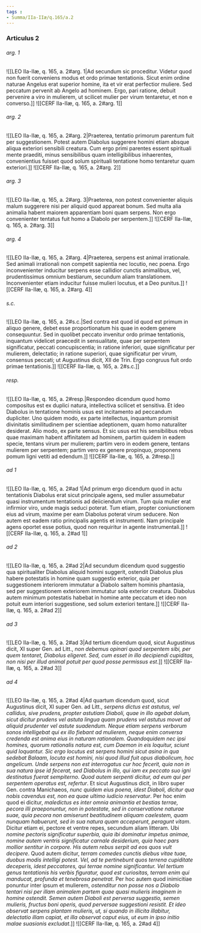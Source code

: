 ```yaml
---
tags : 
- Summa/IIa-IIæ/q.165/a.2
---
```


### Articulus 2

###### arg. 1
![[LEO IIa-IIæ, q. 165, a. 2#arg. 1|Ad secundum sic proceditur. Videtur quod non fuerit conveniens modus et ordo primae tentationis. Sicut enim ordine naturae Angelus erat superior homine, ita et vir erat perfectior muliere. Sed peccatum pervenit ab Angelo ad hominem. Ergo, pari ratione, debuit pervenire a viro in mulierem, ut scilicet mulier per virum tentaretur, et non e converso.]]
![[CERF IIa-IIæ, q. 165, a. 2#arg. 1]]

###### arg. 2
![[LEO IIa-IIæ, q. 165, a. 2#arg. 2|Praeterea, tentatio primorum parentum fuit per suggestionem. Potest autem Diabolus suggerere homini etiam absque aliqua exteriori sensibili creatura. Cum ergo primi parentes essent spirituali mente praediti, minus sensibilibus quam intelligibilibus inhaerentes, convenientius fuisset quod solum spirituali tentatione homo tentaretur quam exteriori.]]
![[CERF IIa-IIæ, q. 165, a. 2#arg. 2]]

###### arg. 3
![[LEO IIa-IIæ, q. 165, a. 2#arg. 3|Praeterea, non potest convenienter aliquis malum suggerere nisi per aliquid quod appareat bonum. Sed multa alia animalia habent maiorem apparentiam boni quam serpens. Non ergo convenienter tentatus fuit homo a Diabolo per serpentem.]]
![[CERF IIa-IIæ, q. 165, a. 2#arg. 3]]

###### arg. 4
![[LEO IIa-IIæ, q. 165, a. 2#arg. 4|Praeterea, serpens est animal irrationale. Sed animali irrationali non competit sapientia nec locutio, nec poena. Ergo inconvenienter inducitur serpens esse callidior cunctis animalibus, vel, prudentissimus omnium bestiarum, secundum aliam translationem. Inconvenienter etiam inducitur fuisse mulieri locutus, et a Deo punitus.]]
![[CERF IIa-IIæ, q. 165, a. 2#arg. 4]]

###### s.c.
![[LEO IIa-IIæ, q. 165, a. 2#s.c.|Sed contra est quod id quod est primum in aliquo genere, debet esse proportionatum his quae in eodem genere consequuntur. Sed in quolibet peccato invenitur ordo primae tentationis, inquantum videlicet praecedit in sensualitate, quae per serpentem significatur, peccati concupiscentia; in ratione inferiori, quae significatur per mulierem, delectatio; in ratione superiori, quae significatur per virum, consensus peccati; ut Augustinus dicit, XII de Trin. Ergo congruus fuit ordo primae tentationis.]]
![[CERF IIa-IIæ, q. 165, a. 2#s.c.]]

###### resp.
![[LEO IIa-IIæ, q. 165, a. 2#resp.|Respondeo dicendum quod homo compositus est ex duplici natura, intellectiva scilicet et sensitiva. Et ideo Diabolus in tentatione hominis usus est incitamento ad peccandum dupliciter. Uno quidem modo, ex parte intellectus, inquantum promisit divinitatis similitudinem per scientiae adeptionem, quam homo naturaliter desiderat. Alio modo, ex parte sensus. Et sic usus est his sensibilibus rebus quae maximam habent affinitatem ad hominem, partim quidem in eadem specie, tentans virum per mulierem; partim vero in eodem genere, tentans mulierem per serpentem; partim vero ex genere propinquo, proponens pomum ligni vetiti ad edendum.]]
![[CERF IIa-IIæ, q. 165, a. 2#resp.]]

###### ad 1
![[LEO IIa-IIæ, q. 165, a. 2#ad 1|Ad primum ergo dicendum quod in actu tentationis Diabolus erat sicut principale agens, sed mulier assumebatur quasi instrumentum tentationis ad deiiciendum virum. Tum quia mulier erat infirmior viro, unde magis seduci poterat. Tum etiam, propter coniunctionem eius ad virum, maxime per eam Diabolus poterat virum seducere. Non autem est eadem ratio principalis agentis et instrumenti. Nam principale agens oportet esse potius, quod non requiritur in agente instrumentali.]]
![[CERF IIa-IIæ, q. 165, a. 2#ad 1]]

###### ad 2
![[LEO IIa-IIæ, q. 165, a. 2#ad 2|Ad secundum dicendum quod suggestio qua spiritualiter Diabolus aliquid homini suggerit, ostendit Diabolus plus habere potestatis in homine quam suggestio exterior, quia per suggestionem interiorem immutatur a Diabolo saltem hominis phantasia, sed per suggestionem exteriorem immutatur sola exterior creatura. Diabolus autem minimum potestatis habebat in homine ante peccatum et ideo non potuit eum interiori suggestione, sed solum exteriori tentare.]]
![[CERF IIa-IIæ, q. 165, a. 2#ad 2]]

###### ad 3
![[LEO IIa-IIæ, q. 165, a. 2#ad 3|Ad tertium dicendum quod, sicut Augustinus dicit, XI super Gen. ad Litt., *non debemus opinari quod serpentem sibi, per quem tentaret, Diabolus eligeret. Sed, cum esset in illo decipiendi cupiditas, non nisi per illud animal potuit per quod posse permissus est*.]]
![[CERF IIa-IIæ, q. 165, a. 2#ad 3]]

###### ad 4
![[LEO IIa-IIæ, q. 165, a. 2#ad 4|Ad quartum dicendum quod, sicut Augustinus dicit, XI super Gen. ad Litt., *serpens dictus est astutus, vel callidus, sive prudens, propter astutiam Diaboli, quae in illo agebat dolum, sicut dicitur prudens vel astuta lingua quam prudens vel astutus movet ad aliquid prudenter vel astute suadendum. Neque etiam serpens verborum sonos intelligebat qui ex illo fiebant ad mulierem, neque enim conversa credenda est anima eius in naturam rationalem. Quandoquidem nec ipsi homines, quorum rationalis natura est, cum Daemon in eis loquitur, sciunt quid loquantur. Sic ergo locutus est serpens homini sicut asina in qua sedebat Balaam, locuta est homini, nisi quod illud fuit opus diabolicum, hoc angelicum. Unde serpens non est interrogatus cur hoc fecerit, quia non in sua natura ipse id fecerat, sed Diabolus in illo, qui iam ex peccato suo igni destinatus fuerat sempiterno. Quod autem serpenti dicitur, ad eum qui per serpentem operatus est, refertur*. Et sicut Augustinus dicit, in libro super Gen. contra Manichaeos, *nunc quidem eius poena, idest Diaboli, dicitur qua nobis cavendus est, non ea quae ultimo iudicio reservatur*. Per hoc enim quod ei dicitur, *maledictus es inter omnia animantia et bestias terrae, pecora illi praeponuntur, non in potestate, sed in conservatione naturae suae, quia pecora non amiserunt beatitudinem aliquam caelestem, quam nunquam habuerunt, sed in sua natura quam acceperunt, peragunt vitam*. Dicitur etiam ei, pectore et ventre repes, secundum aliam litteram. Ubi *nomine pectoris significatur superbia, quia ibi dominatur impetus animae, nomine autem ventris significatur carnale desiderium, quia haec pars mollior sentitur in corpore. His autem rebus serpit ad eos quos vult decipere*. Quod autem dicitur, *terram comedes cunctis diebus vitae tuae, duobus modis intelligi potest. Vel, ad te pertinebunt quos terrena cupiditate deceperis, idest peccatores, qui terrae nomine significantur. Vel tertium genus tentationis his verbis figuratur, quod est curiositas, terram enim qui manducat, profunda et tenebrosa penetrat*. Per hoc autem quod inimicitiae ponuntur inter ipsum et mulierem, *ostenditur non posse nos a Diabolo tentari nisi per illam animalem partem quae quasi mulieris imaginem in homine ostendit. Semen autem Diaboli est perversa suggestio, semen mulieris, fructus boni operis, quod perversae suggestioni resistit. Et ideo observat serpens plantam mulieris, ut, si quando in illicita illabitur, delectatio illam capiat, et illa observat caput eius, ut eum in ipso initio malae suasionis excludat*.]]
![[CERF IIa-IIæ, q. 165, a. 2#ad 4]]

